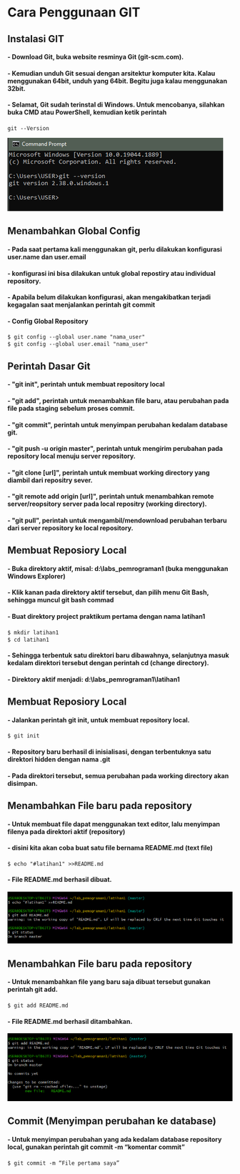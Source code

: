 # Cara Penggunaan GIT
## Instalasi GIT
#### - Download Git, buka website resminya Git (git-scm.com).
#### - Kemudian unduh Git sesuai dengan arsitektur komputer kita. Kalau menggunakan 64bit, unduh yang 64bit. Begitu juga kalau menggunakan 32bit.
#### - Selamat, Git sudah terinstal di Windows. Untuk mencobanya, silahkan buka CMD atau PowerShell, kemudian ketik perintah 
```
git --Version
```
![Gambar1](gambar/pic1.png)

## Menambahkan Global Config
#### - Pada saat pertama kali menggunakan git, perlu dilakukan konfigurasi user.name dan user.email
#### - konfigurasi ini bisa dilakukan untuk global repostiry atau individual repository.
#### - Apabila belum dilakukan konfigurasi, akan mengakibatkan terjadi kegagalan saat menjalankan perintah git commit
#### - Config Global Repository
```
$ git config --global user.name "nama_user"
$ git config --global user.email "nama_user"
```

## Perintah Dasar Git
#### - "git init", perintah untuk membuat repository local
#### - "git add", perintah untuk menambahkan file baru, atau perubahan pada file pada staging sebelum proses commit.
#### - "git commit", perintah untuk menyimpan perubahan kedalam database git.
#### - "git push -u origin master", perintah untuk mengirim perubahan pada repository local menuju server repository.
#### - "git clone [url]", perintah untuk membuat working directory yang diambil dari repositry sever.
#### - "git remote add origin [url]", perintah untuk menambahkan remote server/reopsitory server pada local repositry (working directory).
#### - "git pull", perintah untuk mengambil/mendownload perubahan terbaru dari server repository ke local repository.

## Membuat Reposiory Local
#### - Buka direktory aktif, misal: d:\labs_pemrograman1 (buka menggunakan Windows Explorer)
#### - Klik kanan pada direktory aktif tersebut, dan pilih menu Git Bash, sehingga muncul git bash commad
#### - Buat direktory project praktikum pertama dengan nama latihan1
```
$ mkdir latihan1
$ cd latihan1
```
#### - Sehingga terbentuk satu direktori baru dibawahnya, selanjutnya masuk kedalam direktori tersebut dengan perintah cd (change directory).
#### - Direktory aktif menjadi: d:\labs_pemrograman1\latihan1

## Membuat Reposiory Local
#### - Jalankan perintah git init, untuk membuat repository local.
```
$ git init
```
#### - Repository baru berhasil di inisialisasi, dengan terbentuknya satu direktori hidden dengan nama .git
#### - Pada direktori tersebut, semua perubahan pada working directory akan disimpan.

## Menambahkan File baru pada repository
#### - Untuk membuat file dapat menggunakan text editor, lalu menyimpan filenya pada direktori aktif (repository)
#### - disini kita akan coba buat satu file bernama README.md (text file)
```
$ echo "#latihan1" >>README.md
```
#### - File README.md berhasil dibuat.
![Gambar1](gambar/pict1.png)

## Menambahkan File baru pada repository
#### - Untuk menambahkan file yang baru saja dibuat tersebut gunakan perintah git add.
```
$ git add README.md
```
#### - File README.md berhasil ditambahkan.
![Gambar1](gambar/pict2.png)

## Commit (Menyimpan perubahan ke database)
#### - Untuk menyimpan perubahan yang ada kedalam database repository local, gunakan perintah git commit -m “komentar commit”
```
$ git commit -m “File pertama saya”
```

